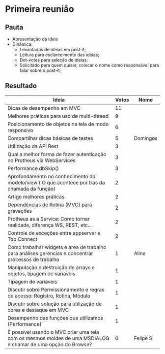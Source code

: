 # Primeira reunião

## Pauta
 - Apresentação da ideia  
 - Dinâmica:  
   - Levantadas de ideias em post-it;
   - Leitura para esclarecimento das ideias;
   - Dot-votes para seleção de ideias;
   - Solicitado para quem quiser, colocar o nome como responsável para falar sobre o post-it;

## Resultado
| Ideia                                                                                                       |Votos| Nome   |
|---                                                                                                          |---  |---     |
| Dicas de desempenho em MVC                                                                                  | 11  |        |
| Melhores práticas para uso de multi-thread                                                                  | 9   |        |
| Posicionamento de objetos na tela de modo responsivo                                                        | 6   |        |
| Compartilhar dicas básicas de testes                                                                        | 5   |Domingos|
| Utilização da API Rest                                                                                      | 3   |        |
| Qual a melhor forma de fazer autenticação no Protheus via WebServices                                       | 3   |        |
| Performance dbSkip()                                                                                        | 3   |        |
| Aprofundamento no conhecimento do modelo/view ( O que acontece por trás da chamada da função)               | 2   |        |
| Artigo melhores práticas                                                                                    | 2   |        |
| Dependências de Rotina (MVC) para gravações                                                                 | 2   |        |
| Protheus as a Service: Como tornar realidade, diferença WS, REST, etc...                                    | 2   |        |
| Controle de exceções entre appserver e Top Connect                                                          | 2   |        |
| Como trabalhar widgets e área de trabalho para análises gerencias e concentrar processos de trabalho        | 1   | Aline  |
| Manipulação e destruição de arrays e objetos, tipagem de variáveis                                          | 1   |        |
| Tipagem de variáveis                                                                                        | 1   |        |
| Discutir sobre Permissionamento e regras de acesso: Registro, Rotina, Módulo                                | 1   |        |
| Discutir sobre solução para utilização de cores e destaque em MVC                                           | 1   |        |
| Desempenho das funções que utilizamos (Performance)                                                         | 1   |        |
| É possível usando o MVC criar uma tela com os mesmos moldes de uma MSDIALOG e chamar de uma opção do Browse?| 0   | Felipe S.|
